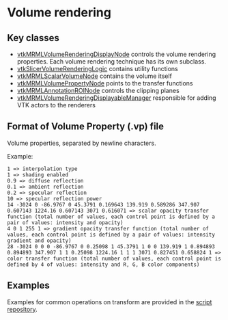 # Volume rendering

## Key classes
- [vtkMRMLVolumeRenderingDisplayNode](http://apidocs.slicer.org/master/classvtkMRMLVolumeRenderingDisplayNode.html) controls the volume rendering properties. Each volume rendering technique has its own subclass.
- [vtkSlicerVolumeRenderingLogic](http://apidocs.slicer.org/master/classvtkSlicerVolumeRenderingLogic.html) contains utility functions
- [vtkMRMLScalarVolumeNode](http://apidocs.slicer.org/master/classvtkMRMLScalarVolumeNode.html) contains the volume itself
- [vtkMRMLVolumePropertyNode](http://apidocs.slicer.org/master/classvtkMRMLVolumePropertyNode.html) points to the transfer functions
- [vtkMRMLAnnotationROINode](http://apidocs.slicer.org/master/classvtkMRMLAnnotationROINode.html) controls the clipping planes
- [vtkMRMLVolumeRenderingDisplayableManager](http://apidocs.slicer.org/master/classvtkMRMLVolumeRenderingDisplayableManager.html) responsible for adding VTK actors to the renderers

## Format of Volume Property (.vp) file

Volume properties, separated by newline characters.

Example:

```
1 => interpolation type
1 => shading enabled
0.9 => diffuse reflection
0.1 => ambient reflection
0.2 => specular reflection
10 => specular reflection power
14 -3024 0 -86.9767 0 45.3791 0.169643 139.919 0.589286 347.907 0.607143 1224.16 0.607143 3071 0.616071 => scalar opacity transfer function (total number of values, each control point is defined by a pair of values: intensity and opacity)
4 0 1 255 1 => gradient opacity transfer function (total number of values, each control point is defined by a pair of values: intensity gradient and opacity)
28 -3024 0 0 0 -86.9767 0 0.25098 1 45.3791 1 0 0 139.919 1 0.894893 0.894893 347.907 1 1 0.25098 1224.16 1 1 1 3071 0.827451 0.658824 1 => color transfer function (total number of values, each control point is defined by 4 of values: intensity and R, G, B color components)
```

## Examples

Examples for common operations on transform are provided in the [script repository](../script_repository.html#volumes).
